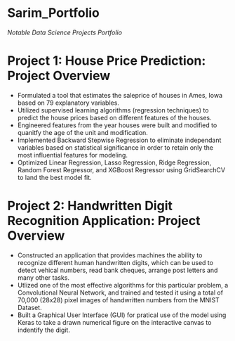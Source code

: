 # Sarim_Portfolio
*Notable Data Science Projects Portfolio*

# Project 1: House Price Prediction: Project Overview
- Formulated a tool that estimates the saleprice of houses in Ames, Iowa based on 79 explanatory variables.
- Utilized supervised learning algorithms (regression techniques) to predict the house prices based on different features of the houses. 
- Engineered features from the year houses were built and modified to quanitfy the age of the unit and modification.
- Implemented Backward Stepwise Regression to eliminate independant variables based on statistical significance in order to retain only the most influential features for modeling. 
- Optimized Linear Regression, Lasso Regression, Ridge Regression, Random Forest Regressor, and XGBoost Regressor using GridSearchCV to land the best model fit.

# Project 2: Handwritten Digit Recognition Application: Project Overview
- Constructed an application that provides machines the ability to recognize different human handwritten digits, which can be used to detect vehical numbers, read bank cheques, arrange post letters and many other tasks.
- Utlized one of the most effective algorithms for this particular problem, a Convolutional Neural Network, and trained and tested it using a total of 70,000 (28x28) pixel images of handwritten numbers from the MNIST Dataset.
- Built a Graphical User Interface (GUI) for pratical use of the model using Keras to take a drawn numerical figure on the interactive canvas to indentify the digit. 
